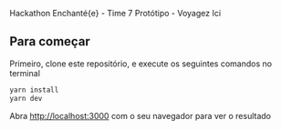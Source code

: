 Hackathon Enchanté{e} - Time 7
Protótipo - Voyagez Ici

## Para começar

Primeiro, clone este repositório, e execute os seguintes comandos no terminal

```bash
yarn install
yarn dev
```

Abra [http://localhost:3000](http://localhost:3000) com o seu navegador para ver o resultado
